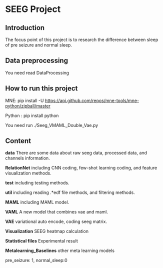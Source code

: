 # SEEG Project
## Introduction 

The focus point of this project is to research the difference between sleep of pre seizure and normal sleep.


## Data preprocessing 

You need read DataProcessing 

## How to run this project

MNE: pip install -U https://api.github.com/repos/mne-tools/mne-python/zipball/master

Python : pip install python 

You need run ./Seeg_VMAML_Double_Vae.py


## Content

**data**  There are some data about raw seeg data, processed data, and channels information.

**RelationNet**  including CNN coding, few-shot learning coding, and feature visualization methods.

**test** including testing methods.

**util**  including reading .*edf file methods, and filtering methods.

**MAML** including MAML model.

**VAML** A new model that combines vae and maml.

**VAE** variational auto encode, coding seeg matrix.

**Visualization**  SEEG heatmap calculation

**Statistical files** Experimental result 

**Metalearning_Baselines** other meta learning models

pre_seizure: 1, normal_sleep:0







